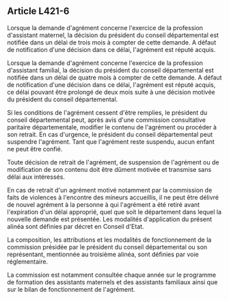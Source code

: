 ## Article L421-6


Lorsque la demande d'agrément concerne l'exercice de la profession d'assistant maternel, la décision du
président du conseil départemental est notifiée dans un délai de trois mois à compter de cette demande. A
défaut de notification d'une décision dans ce délai, l'agrément est réputé acquis.

Lorsque la demande d'agrément concerne l'exercice de la profession d'assistant familial, la décision du
président du conseil départemental est notifiée dans un délai de quatre mois à compter de cette demande.
A défaut de notification d'une décision dans ce délai, l'agrément est réputé acquis, ce délai pouvant être
prolongé de deux mois suite à une décision motivée du président du conseil départemental.

Si les conditions de l'agrément cessent d'être remplies, le président du conseil départemental peut, après
avis d'une commission consultative paritaire départementale, modifier le contenu de l'agrément ou procéder
à son retrait. En cas d'urgence, le président du conseil départemental peut suspendre l'agrément. Tant que
l'agrément reste suspendu, aucun enfant ne peut être confié.

Toute décision de retrait de l'agrément, de suspension de l'agrément ou de modification de son contenu doit
être dûment motivée et transmise sans délai aux intéressés.

En cas de retrait d'un agrément motivé notamment par la commission de faits de violences à l'encontre des
mineurs accueillis, il ne peut être délivré de nouvel agrément à la personne à qui l'agrément a été retiré avant
l'expiration d'un délai approprié, quel que soit le département dans lequel la nouvelle demande est présentée.
Les modalités d'application du présent alinéa sont définies par décret en Conseil d'Etat.

La composition, les attributions et les modalités de fonctionnement de la commission présidée par le
président du conseil départemental ou son représentant, mentionnée au troisième alinéa, sont définies par
voie réglementaire.

La commission est notamment consultée chaque année sur le programme de formation des assistants
maternels et des assistants familiaux ainsi que sur le bilan de fonctionnement de l'agrément.

